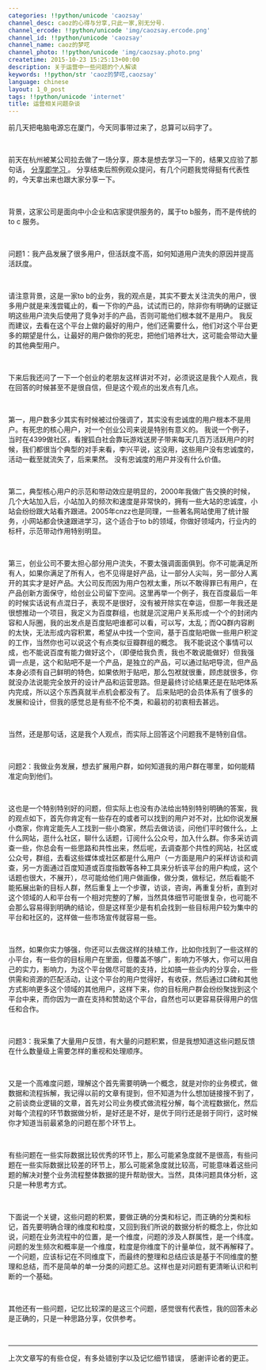 ```yaml
---
categories: !!python/unicode 'caozsay'
channel_desc: caoz的心得与分享,只此一家,别无分号.
channel_ercode: !!python/unicode 'img/caozsay.ercode.png'
channel_id: !!python/unicode 'caozsay'
channel_name: caoz的梦呓
channel_photo: !!python/unicode 'img/caozsay.photo.png'
createtime: 2015-10-23 15:25:13+00:00
description: 关于运营中一些问题的个人解读
keywords: !!python/str 'caoz的梦呓,caozsay'
language: chinese
layout: 1_0_post
tags: !!python/unicode 'internet'
title: 运营相关问题杂谈
---
```

<div class="rich_media_content" id="js_content">
<p>
         前几天把电脑电源忘在厦门，今天同事带过来了，总算可以码字了。
        </p>
<p>
<br/>
</p>
<p>
         前天在杭州被某公司拉去做了一场分享，原本是想去学习一下的，结果又应验了那句话，
         <a data_ue_src="http://mp.weixin.qq.com/s?__biz=MzI0MjA1Mjg2Ng==&amp;mid=209457444&amp;idx=1&amp;sn=af251717af4b3d7fb24e4ff81516a23d&amp;scene=21#wechat_redirect" href="http://mp.weixin.qq.com/s?__biz=MzI0MjA1Mjg2Ng==&amp;mid=209457444&amp;idx=1&amp;sn=af251717af4b3d7fb24e4ff81516a23d&amp;scene=21#wechat_redirect" target="_blank">
          分享即学习
         </a>
         。 分享结束后照例观众提问，有几个问题我觉得挺有代表性的，今天拿出来也跟大家分享一下。
        </p>
<p>
<br/>
</p>
<p>
         背景，这家公司是面向中小企业和店家提供服务的，属于to b服务，而不是传统的to c 服务。
        </p>
<p>
<br/>
</p>
<p>
         问题1：我产品发展了很多用户，但活跃度不高，如何知道用户流失的原因并提高活跃度。
        </p>
<p>
<br/>
</p>
<p>
         请注意背景，这是一家to b的业务，我的观点是，其实不要太关注流失的用户，很多用户就是来浅尝辄止的，看一下你的产品，试试而已的，除非你有明确的证据证明这些用户流失后使用了竞争对手的产品，否则可能他们根本就不是用户。 我反而建议，去看在这个平台上做的最好的用户，他们还需要什么，他们对这个平台更多的期望是什么，让最好的用户做你的死忠，把他们培养壮大，这可能会带动大量的其他典型用户。
        </p>
<p>
<br/>
</p>
<p>
         下来后我还问了一下一个创业的老朋友这样讲对不对，必须说这是我个人观点，我在回答的时候甚至不是很自信，但是这个观点的出发点有几点。
        </p>
<p>
<br/>
</p>
<p>
         第一，用户数多少其实有时候被过份强调了，其实没有忠诚度的用户根本不是用户。有死忠的核心用户，对一个创业公司来说是特别有意义的。 我说一个例子，当时在4399做社区，看搜狐白社会靠玩游戏送房子带来每天几百万活跃用户的时候，我们都很当个典型的对手来看，李兴平说，这没用，这些用户没有忠诚度的，活动一截至就流失了，后来果然。 没有忠诚度的用户并没有什么价值。
        </p>
<p>
<br/>
</p>
<p>
         第二，典型核心用户的示范和带动效应是明显的，2000年我做广告交换的时候，几个大站加入后，小站加入的频次和速度是非常快的，拥有一些大站的忠诚度，小站会纷纷跟大站看齐跟进。2005年cnzz也是同理，一些著名网站使用了统计服务，小网站都会快速跟进学习，这个适合于to b的领域，你做好领域内，行业内的标杆，示范带动作用特别明显。
        </p>
<p>
<br/>
</p>
<p>
         第三，创业公司不要太担心部分用户流失，不要太强调面面俱到。你不可能满足所有人，如果你满足了所有人，也不见得是好产品，让一部分人尖叫，另一部分人离开的其实才是好产品。大公司反而因为用户包袱太重，所以不敢得罪已有用户，在产品创新方面保守，给创业公司留下空间。这里再举一个例子，我在百度最后一年的时候实话说有点混日子，表现不是很好，没有被开除实在幸运，但那一年我还是很想推动一个项目，我定义为百度群组，也就是沉淀用户关系形成一个个的封闭内容和人际圈，我的出发点是百度贴吧谁都可以看，可以写，太乱；而QQ群内容刷的太快，无法形成内容积累，希望从中找一个空间，基于百度贴吧做一些用户积淀的工作，当然你也可以说这个有点类似豆瓣群组的概念。 我不能说这个事情可以成，也不能说百度有能力做好这个，（即便给我负责，我也不敢说能做好）但我强调一点是，这个和贴吧不是一个产品，是独立的产品，可以通过贴吧导流，但产品本身必须有自己鲜明的特色，如果依附于贴吧，那么包袱就很重，顾虑就很多，你就没办法说能完全放开的设计产品和运营思路。但是最终讨论结果还是在贴吧体系内完成，所以这个东西真就半点机会都没有了。 后来贴吧的会员体系有了很多的发展和设计，但我的感觉总是有些不伦不类，和最初的初衷相去甚远。
        </p>
<p>
<br/>
</p>
<p>
         当然，还是那句话，这是我个人观点，而实际上回答这个问题我不是特别自信。
        </p>
<p>
<br/>
</p>
<p>
         问题2：我做业务发展，想去扩展用户群，如何知道我的用户群在哪里，如何能精准定向到他们。
        </p>
<p>
<br/>
</p>
<p>
         这也是一个特别特别好的问题，但实际上也没有办法给出特别特别明确的答案，我的观点如下，首先你肯定有一些存在的或者可以找到的用户对不对，比如你说发展小商家，你肯定能先人工找到一些小商家，然后去做访谈，问他们平时做什么，上什么网站，逛什么社区，聊什么话题，订阅什么公众号，加入什么群。你多采访调查一些，你总会有一些思路和共性出来，然后呢，去调查那个共性的网站，社区或公众号，群组，去看这些媒体或社区都是什么用户（一方面是用户的采样访谈和调查，另一方面通过百度知道或百度指数等各种工具来分析该平台的用户构成，这个话题也很大，不展开），尽可能给他们用户做画像，做分类，做标记，然后看能不能拓展出新的目标人群，然后重复上一个步骤，访谈，咨询，再重复分析，直到对这个领域的人和平台有一个相对完整的了解，当然具体细节可能很复杂，也可能不会那么容易得到明确的结论，但是这样至少是有机会找到一些目标用户较为集中的平台和社区的，这样做一些市场宣传就容易一些。
        </p>
<p>
<br/>
</p>
<p>
         当然，如果你实力够强，你还可以去做这样的扶植工作，比如你找到了一些这样的小平台，有一些你的目标用户在里面，但覆盖不够广，影响力不够大，你可以用自己的实力，影响力，为这个平台做尽可能的支持，比如搞一些业内的分享会，一些供需和资源的匹配活动，让这个平台的用户觉得好，有收获，然后通过口碑和其他方式影响更多这个领域的其他用户，这样下来，你的目标用户群会纷纷聚拢到这个平台中来，而你因为一直在支持和赞助这个平台，自然也可以更容易获得用户的信任和合作。
        </p>
<p>
<br/>
</p>
<p>
         问题3：我采集了大量用户反馈，有大量的问题积累，但是我想知道这些问题反馈在什么数量级上需要怎样的重视和处理顺序。
        </p>
<p>
<br/>
</p>
<p>
         又是一个高难度问题，理解这个首先需要明确一个概念，就是对你的业务模式，做数据和流程拆解，我记得以前的文章有提到，但不知道为什么想加链接搜不到了，之前谈商业逻辑的文章，首先对公司业务模式做流程分解，每个流程数据化，然后对每个流程的环节数据做分析，是好还是不好，是优于同行还是弱于同行，这时候你才知道当前最紧急的问题在那个环节上。
        </p>
<p>
<br/>
</p>
<p>
         有些问题在一些实际数据比较优秀的环节上，那么可能紧急度就不是很高，有些问题在一些实际数据比较差的环节上，那么可能紧急度就比较高，可能意味着这些问题的解决对整个业务流程整体数据的提升帮助很大。当然，具体问题具体分析，这只是一种思考方式。
        </p>
<p>
<br/>
</p>
<p>
         下面说一个关键，这些问题的积累，要做正确的分类和标记，而正确的分类和标记，首先要明确合理的维度和粒度，又回到我们所说的数据分析的概念上，你比如说，问题在业务流程中的位置，是一个维度，问题的涉及人群属性，是一个纬度。问题的发生频次和概率是一个维度，粒度是你维度下的计量单位，就不再解释了。 一个问题，应该标记在不同维度下，而最终的整理和总结应该是基于不同维度的整理和总结，而不是简单的单一分类的问题汇总。这样也是对问题有更清晰认识和判断的一个基础。
        </p>
<p>
<br/>
</p>
<p>
         其他还有一些问题，记忆比较深的是这三个问题，感觉很有代表性，我的回答未必是正确的，只是一种思路分享，仅供参考。
        </p>
<p>
<br/>
</p>
<hr/>
<p>
         上次文章写的有些仓促，有多处错别字以及记忆细节错误， 感谢评论者的更正。
        </p>
<p>
<br/>
</p>
</div>
